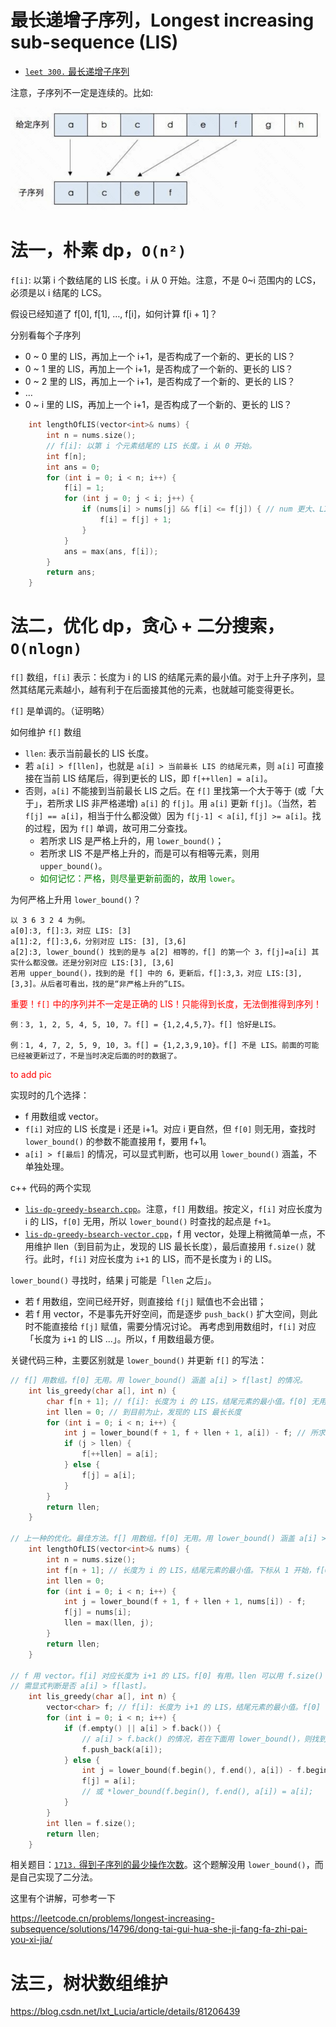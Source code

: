 # 最长递增子序列，Longest increasing sub-sequence (LIS)

- [`leet 300.` 最长递增子序列](https://leetcode.cn/problems/longest-increasing-subsequence)

注意，子序列不一定是连续的。比如:

![sub-sequence](pics/lis-sub-seq.png)

# 法一，朴素 dp，`O(n²)`

`f[i]`: 以第 i 个数结尾的 LIS 长度。i 从 0 开始。注意，不是 0~i 范围内的 LCS，必须是以 i 结尾的 LCS。

假设已经知道了 f[0], f[1], …, f[i]，如何计算 f[i + 1]？

分别看每个子序列
* 0 ~ 0 里的 LIS，再加上一个 i+1，是否构成了一个新的、更长的 LIS？
* 0 ~ 1 里的 LIS，再加上一个 i+1，是否构成了一个新的、更长的 LIS？
* 0 ~ 2 里的 LIS，再加上一个 i+1，是否构成了一个新的、更长的 LIS？
* …
* 0 ~ i 里的 LIS，再加上一个 i+1，是否构成了一个新的、更长的 LIS？

```cpp
    int lengthOfLIS(vector<int>& nums) {
        int n = nums.size();
        // f[i]: 以第 i 个元素结尾的 LIS 长度。i 从 0 开始。
        int f[n];
        int ans = 0;
        for (int i = 0; i < n; i++) {
            f[i] = 1;
            for (int j = 0; j < i; j++) {
                if (nums[i] > nums[j] && f[i] <= f[j]) { // num 更大、LIS 更短，则更新
                    f[i] = f[j] + 1;
                }
            }
            ans = max(ans, f[i]);
        }
        return ans;
    }
```

# 法二，优化 dp，贪心 + 二分搜索，`O(nlogn)`

`f[]` 数组，`f[i]` 表示：长度为 i 的 LIS 的结尾元素的最小值。对于上升子序列，显然其结尾元素越小，越有利于在后面接其他的元素，也就越可能变得更长。

`f[]` 是单调的。（证明略）

如何维护 `f[]` 数组
- `llen`: 表示当前最长的 LIS 长度。
- 若 `a[i] > f[llen]`，也就是 `a[i] > 当前最长 LIS 的结尾元素`，则 `a[i]` 可直接接在当前 LIS 结尾后，得到更长的 LIS，即 `f[++llen] = a[i]`。
- 否则，`a[i]` 不能接到当前最长 LIS 之后。在 `f[]` 里找第一个大于等于 (或「大于」，若所求 LIS 非严格递增) `a[i]` 的 `f[j]`。用 `a[i]` 更新 `f[j]`。（当然，若 `f[j] == a[i]`，相当于什么都没做）因为 `f[j-1] < a[i]`, `f[j] >= a[i]`。找的过程，因为 `f[]` 单调，故可用二分查找。
  - 若所求 LIS 是严格上升的，用 `lower_bound()`；
  - 若所求 LIS 不是严格上升的，而是可以有相等元素，则用 `upper_bound()`。
  - <font color="green">如何记忆：严格，则尽量更新前面的，故用 `lower`。</font>

为何严格上升用 `lower_bound()`？

```
以 3 6 3 2 4 为例。
a[0]:3, f[]:3，对应 LIS: [3]
a[1]:2, f[]:3,6，分别对应 LIS: [3], [3,6]
a[2]:3, lower_bound() 找到的是与 a[2] 相等的，f[] 的第一个 3，f[j]=a[i] 其实什么都没做。还是分别对应 LIS:[3], [3,6]
若用 upper_bound()，找到的是 f[] 中的 6，更新后，f[]:3,3，对应 LIS:[3], [3,3]。从后者可看出，找的是“非严格上升的”LIS。
```

<font color="red">重要！`f[]` 中的序列并不一定是正确的 LIS！只能得到长度，无法倒推得到序列！</font>

```
例：3, 1, 2, 5, 4, 5, 10, 7。f[] = {1,2,4,5,7}。f[] 恰好是LIS。

例：1, 4, 7, 2, 5, 9, 10, 3。f[] = {1,2,3,9,10}。f[] 不是 LIS。前面的可能已经被更新过了，不是当时决定后面的时的数据了。
```

<font color="red">to add pic</font>

实现时的几个选择：
* f 用数组或 vector。
* `f[i]` 对应的 LIS 长度是 i 还是 i+1。对应 i 更自然，但 `f[0]` 则无用，查找时 `lower_bound()` 的参数不能直接用 f，要用 f+1。
* `a[i] > f[最后]` 的情况，可以显式判断，也可以用 `lower_bound()` 涵盖，不单独处理。

c++ 代码的两个实现
* [`lis-dp-greedy-bsearch.cpp`](code/lis-dp-greedy-bsearch.cpp)。注意，`f[]` 用数组。按定义，`f[i]` 对应长度为 i 的 LIS，`f[0]` 无用，所以 `lower_bound()` 时查找的起点是 `f+1`。
* [`lis-dp-greedy-bsearch-vector.cpp`](code/lis-dp-greedy-bsearch-vector.cpp)，f 用 vector，处理上稍微简单一点，不用维护 llen（到目前为止，发现的 LIS 最长长度），最后直接用 `f.size()` 就行。此时，`f[i]` 对应长度为 `i+1` 的 LIS，而不是长度为 i 的 LIS。

`lower_bound()` 寻找时，结果 j 可能是「`llen` 之后」。
- 若 f 用数组，空间已经开好，则直接给 `f[j]` 赋值也不会出错；
- 若 f 用 vector，不是事先开好空间，而是逐步 `push_back()` 扩大空间，则此时不能直接给 `f[j]` 赋值，需要分情况讨论。
再考虑到用数组时，`f[i]` 对应「长度为 `i+1` 的 LIS ...」。所以，f 用数组最方便。

关键代码三种，主要区别就是 `lower_bound()` 并更新 `f[]` 的写法：

```cpp
// f[] 用数组。f[0] 无用。用 lower_bound() 涵盖 a[i] > f[last] 的情况。
    int lis_greedy(char a[], int n) {
        char f[n + 1]; // f[i]: 长度为 i 的 LIS，结尾元素的最小值。f[0] 无用
        int llen = 0; // 到目前为止，发现的 LIS 最长长度
        for (int i = 0; i < n; i++) {
            int j = lower_bound(f + 1, f + llen + 1, a[i]) - f; // 所求 LIS 严格递增
            if (j > llen) {
                f[++llen] = a[i];
            } else {
                f[j] = a[i];
            }
        }
        return llen;
    }

// 上一种的优化。最佳方法。f[] 用数组。f[0] 无用。用 lower_bound() 涵盖 a[i] > f[last] 的情况。
    int lengthOfLIS(vector<int>& nums) {
        int n = nums.size();
        int f[n + 1]; // 长度为 i 的 LIS，结尾元素的最小值。下标从 1 开始，f[0] 无用。
        int llen = 0;
        for (int i = 0; i < n; i++) {
            int j = lower_bound(f + 1, f + llen + 1, nums[i]) - f;
            f[j] = nums[i];
            llen = max(llen, j);
        }
        return llen;
    }

// f 用 vector。f[i] 对应长度为 i+1 的 LIS。f[0] 有用。llen 可以用 f.size() 代替，但其实也没用到。
// 需显式判断是否 a[i] > f[last]。
    int lis_greedy(char a[], int n) {
        vector<char> f; // f[i]: 长度为 i+1 的 LIS，结尾元素的最小值。f[0] 有用。
        for (int i = 0; i < n; i++) {
            if (f.empty() || a[i] > f.back()) {
                // a[i] > f.back() 的情况，若在下面用 lower_bound()，则找到是 f.end()，不能直接赋值，故在此单独处理
                f.push_back(a[i]);
            } else {
                int j = lower_bound(f.begin(), f.end(), a[i]) - f.begin(); // LIS 严格递增。lower_bound() 不会返回 f.end()，可放心赋值
                f[j] = a[i];
                // 或 *lower_bound(f.begin(), f.end(), a[i]) = a[i];
            }
        }
        int llen = f.size();
        return llen;
    }
```

相关题目：[`1713.` 得到子序列的最少操作次数](leet-1713-得到子序列的最少操作次数.md)。这个题解没用 `lower_bound()`，而是自己实现了二分法。

这里有个讲解，可参考一下

https://leetcode.cn/problems/longest-increasing-subsequence/solutions/14796/dong-tai-gui-hua-she-ji-fang-fa-zhi-pai-you-xi-jia/

# 法三，树状数组维护

https://blog.csdn.net/lxt_Lucia/article/details/81206439



